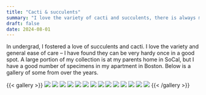 ```yaml
---
title: "Cacti & succulents"
summary: "I love the variety of cacti and succulents, there is always more to learn and see."
draft: false
date: 2024-08-01
---
```


In undergrad, I fostered a love of succulents and cacti.
I love the variety and general ease of care – I have found they can be very hardy once in a good spot.
A large portion of my collection is at my parents home in SoCal, but I have a good number of specimens in my apartment in Boston.
Below is a gallery of some from over the years.

{{< gallery >}}
<img src="gallery/GVIH4964.JPG" class="grid-w33" />
<img src="gallery/IMG_0023.JPG" class="grid-w33" />
<img src="gallery/IMG_0036.JPG" class="grid-w33" />
<img src="gallery/IMG_0160.JPG" class="grid-w33" />
<img src="gallery/IMG_1432.jpeg" class="grid-w33" />
<img src="gallery/IMG_1560.jpeg" class="grid-w33" />
<img src="gallery/IMG_3143.jpeg" class="grid-w33" />
<img src="gallery/IMG_4490.jpeg" class="grid-w33" />
<img src="gallery/IMG_5431.jpeg" class="grid-w33" />
<img src="gallery/IMG_5767.jpeg" class="grid-w33" />
<img src="gallery/IMG_6343.jpeg" class="grid-w33" />
<img src="gallery/IMG_7153.jpeg" class="grid-w33" />
<img src="gallery/IMG_8524.jpeg" class="grid-w33" />
<img src="gallery/IMG_9409.JPG" class="grid-w33" />
{{< /gallery >}}
